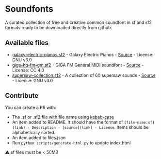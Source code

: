 # Soundfonts

A curated collection of free and creative common soundfont in sf and sf2 formats ready to be downloaded directly from github.

## Available files

- [galaxy-electric-pianos.sf2](https://smpldsnds.github.io/soundfonts/soundfonts/galaxy-electric-pianos.sf2) - Galaxy Electric Pianos - [Source](https://musical-artifacts.com/artifacts/968) - License: GNU v3.0
- [giga-hq-fm-gm.sf2](https://smpldsnds.github.io/soundfonts/soundfonts/giga-hq-fm-gm.sf2) - GIGA FM General MIDI soundfont - [Source](https://musical-artifacts.com/artifacts/759) - License: CC 4.0
- [supersaw-collection.sf2](https://smpldsnds.github.io/soundfonts/soundfonts/supersaw-collection.sf2) - A collection of 60 supersaw sounds - [Source](https://musical-artifacts.com/artifacts/1232) - License: GNU v3.0

## Contribute

You can create a PR with:

- The .sf or .sf2 file with file name using [kebab-case](https://developer.mozilla.org/en-US/docs/Glossary/Kebab_case)
- An item added to README. It should have the format of `[file-name.sf](link) - Description - [source](link) - License`. Items should be alphabetically sorted.
- An item added to files.json
- Run `python scripts/generate-html.py` to update index.html

⚠️ sf files must be < 50MB
